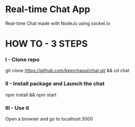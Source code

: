 # Real-time Chat App
Real-time Chat made with NodeJs using socket.io

# HOW TO - 3 STEPS 

### I - Clone repo

git clone https://github.com/kkerchaoui/chat.git && cd chat

### II - Install package and Launch the chat

npm install && npm start

### III - Use it

Open a browser and go to localhost:3000
